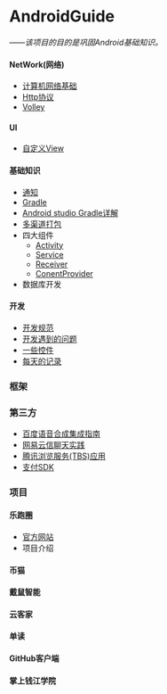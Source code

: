# AndroidGuide
*——该项目的目的是巩固Android基础知识。*

#### NetWork(网络)
* [计算机网络基础](https://github.com/MrRobotter/AndroidGuide/blob/master/resource/NetWork/%E8%AE%A1%E7%AE%97%E6%9C%BA%E7%BD%91%E7%BB%9C%E5%9F%BA%E7%A1%80.md)
* [Http协议](https://github.com/MrRobotter/AndroidGuide/blob/master/resource/NetWork/Http%E5%8D%8F%E8%AE%AE.md)
* [Volley](https://github.com/MrRobotter/AndroidGuide/blob/master/resource/NetWork/Volley.md)

#### UI
* [自定义View](https://github.com/MrRobotter/AndroidGuide/blob/master/resource/Android/%E8%87%AA%E5%AE%9A%E4%B9%89View.md)

#### 基础知识
* [通知](https://github.com/MrRobotter/AndroidGuide/blob/master/resource/Android/%E9%80%9A%E7%9F%A5.md)
* [Gradle](http://joinyon.top/2018/06/11/GradleForAndroid/)
* [Android studio Gradle详解](https://github.com/MrRobotter/AndroidGuide/blob/master/resource/Android/GradleScripts.md)
* [多渠道打包](https://github.com/MrRobotter/AndroidGuide/blob/master/resource/Android/%E5%A4%9A%E6%B8%A0%E9%81%93%E6%89%93%E5%8C%85.md)
* 四大组件
	* [Activity]()
	* [Service]()
	* [Receiver](https://github.com/MrRobotter/AndroidGuide/blob/master/resource/Android/BroadcastReceiver.md)
	* [ConentProvider]()
* 数据库开发

#### 开发
* [开发规范](https://github.com/MrRobotter/AndroidGuide/blob/master/resource/Android/%E5%BC%80%E5%8F%91%E8%A7%84%E8%8C%83.md)
* [开发遇到的问题](https://github.com/MrRobotter/AndroidGuide/blob/master/resource/Android/%E5%BC%80%E5%8F%91%E9%81%87%E5%88%B0%E9%97%AE%E9%A2%98.md)
* [一些控件](https://github.com/MrRobotter/AndroidGuide/blob/master/resource/Android/%E4%B8%80%E4%BA%9B%E6%8E%A7%E4%BB%B6.md)
* [每天的记录](https://github.com/MrRobotter/AndroidGuide/blob/master/resource/Android/%E6%AF%8F%E5%A4%A9%E8%AE%B0%E7%82%B9%E4%B8%9C%E8%A5%BF.md)
### 框架

### 第三方
* [百度语音合成集成指南](http://joinyon.top/2018/09/05/%E7%99%BE%E5%BA%A6%E8%AF%AD%E9%9F%B3%E5%90%88%E6%88%90%E9%9B%86%E6%88%90/)
* [网易云信聊天实践](http://joinyon.top/2018/09/10/%E4%BD%BF%E7%94%A8%E4%BA%91%E4%BF%A1%E5%AE%9E%E7%8E%B0%E8%81%8A%E5%A4%A9%E5%8A%9F%E8%83%BD/)
* [腾讯浏览服务(TBS)应用](https://github.com/MrRobotter/AndroidGuide/blob/master/resource/Android/x5%E5%86%85%E6%A0%B8%E6%B5%8F%E8%A7%88%E6%9C%8D%E5%8A%A1.md)
* [支付SDK](https://github.com/MrRobotter/AndroidGuide/blob/master/resource/Android/Android%E6%94%AF%E4%BB%98SDK.md)
### 项目

#### 乐跑圈
* [官方网站](http://www.lepaoquan.com)
* 项目介绍


#### 币猫

#### 戴鼠智能

#### 云客家

#### 单读

#### GitHub客户端

#### 掌上钱江学院



